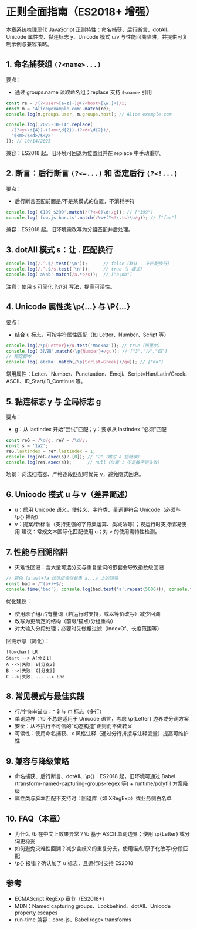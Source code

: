 # 正则全面指南（ES2018+ 增强）

本章系统梳理现代 JavaScript 正则特性：命名捕获、后行断言、dotAll、Unicode 属性类、黏连标志 y、Unicode 模式 u/v 与性能回溯陷阱，并提供可复制示例与兼容策略。

## 1. 命名捕获组 `(?<name>...)`
要点：
- 通过 groups.name 读取命名组；replace 支持 `$<name>` 引用
```js
const re = /(?<user>[a-z]+)@(?<host>[\w.]+)/i;
const m = 'Alice@example.com'.match(re);
console.log(m.groups.user, m.groups.host); // Alice example.com

console.log('2025-10-14'.replace(
  /(?<y>\d{4})-(?<m>\d{2})-(?<d>\d{2})/,
  '$<m>/$<d>/$<y>'
)); // 10/14/2025
```
兼容：ES2018 起。旧环境可回退为位置组并在 replace 中手动重排。

## 2. 断言：后行断言 `(?<=...)` 和 否定后行 `(?<!...)`
要点：
- 后行断言匹配前面是/不是某模式的位置，不消耗字符
```js
console.log('€199 $299'.match(/(?<=€)\d+/g)); // ["199"]
console.log('foo.js bar.ts'.match(/\w+(?<!\.ts)\b/g)); // ["foo"]
```
兼容：ES2018 起。旧环境需改写为分组匹配并后处理。

## 3. dotAll 模式 s：让 . 匹配换行
```js
console.log(/.^.$/.test('\n'));      // false（默认 . 不匹配换行）
console.log(/.^.$/s.test('\n'));     // true（s 模式）
console.log('a\nb'.match(/a.*b/s));  // ["a\nb"]
```
注意：使用 s 可简化 [\s\S] 写法，提高可读性。

## 4. Unicode 属性类 \p{...} 与 \P{...}
要点：
- 结合 u 标志，可按字符属性匹配（如 Letter、Number、Script 等）
```js
console.log(/\p{Letter}+/u.test('Москва')); // true（西里尔）
console.log('3Ⅳ四'.match(/\p{Number}+/gu)); // ["3","Ⅳ","四"]
// 指定脚本
console.log('abcΚα'.match(/\p{Script=Greek}+/gu)); // ["Κα"]
```
常用属性：Letter、Number、Punctuation、Emoji、Script=Han/Latin/Greek、ASCII、ID_Start/ID_Continue 等。

## 5. 黏连标志 y 与 全局标志 g
要点：
- g：从 lastIndex 开始“尝试”匹配；y：要求从 lastIndex “必须”匹配
```js
const reG = /\d/g, reY = /\d/y;
const s = '1a2';
reG.lastIndex = reY.lastIndex = 1;
console.log(reG.exec(s)?.[0]); // "2"（跳过 a 后继续）
console.log(reY.exec(s));      // null（位置 1 不是数字则失败）
```
场景：词法扫描器、严格逐段匹配时优先 y，避免隐式回溯。

## 6. Unicode 模式 u 与 v（差异简述）
- u：启用 Unicode 语义，使转义、字符类、量词更符合 Unicode（必须与 \p{} 搭配）
- v：提案/新标准（支持更强的字符集运算、类减法等）；视运行时支持情况使用
建议：常规文本国际化匹配使用 u；对 v 的使用需特性检测。

## 7. 性能与回溯陷阱
- 灾难性回溯：含大量可选分支与重复量词的嵌套会导致指数级回溯
```js
// 避免 (a|aa)+?a 这类组合在长串 a...a 上的回溯
const bad = /^(a+)+$/;
console.time('bad'); console.log(bad.test('a'.repeat(5000))); console.timeEnd('bad');
```
优化建议：
- 使用原子组/占有量词（若运行时支持，或以等价改写）减少回溯
- 改写为更确定的结构（前缀/锚点/分组重构）
- 对大输入分段处理；必要时先做粗过滤（indexOf、长度范围等）

回溯示意（简化）：
```mermaid
flowchart LR
Start --> A[分支1]
A -->|失败| B[分支2]
B -->|失败| C[分支3]
C -->|失败| ... --> End
```

## 8. 常见模式与最佳实践
- 行/字符串锚点：^ $ 与 m 标志（多行）
- 单词边界：\b 不总是适用于 Unicode 语言，考虑 \p{Letter} 边界或分词方案
- 安全：从不执行不可信的“动态构造”正则而不做转义
- 可读性：使用命名捕获、x 风格注释（通过分行拼接与注释变量）提高可维护性

## 9. 兼容与降级策略
- 命名捕获、后行断言、dotAll、\p{}：ES2018 起，旧环境可通过 Babel (transform-named-capturing-groups-regex 等) + runtime/polyfill 方案降级
- 属性类与脚本匹配不支持时：回退库（如 XRegExp）或业务侧白名单

## 10. FAQ（本章）
- 为什么 \b 在中文上效果异常？\b 基于 ASCII 单词边界；使用 \p{Letter} 或分词更稳妥
- 如何避免灾难性回溯？减少含歧义的重复分支，使用锚点/原子化改写/分段匹配
- \p{} 报错？确认加了 u 标志，且运行时支持 ES2018

## 参考
- ECMAScript RegExp 章节（ES2018+）
- MDN：Named capturing groups、Lookbehind、dotAll、Unicode property escapes
- run-time 兼容：core-js、Babel regex transforms